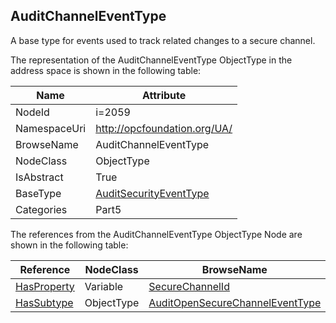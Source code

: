 <!-- objecttype -->
## AuditChannelEventType
A base type for events used to track related changes to a secure channel.  
<!-- end of text -->
The representation of the AuditChannelEventType ObjectType in the address space is shown in the following table:  

|Name|Attribute|
|---|---|
|NodeId|i=2059|
|NamespaceUri|http://opcfoundation.org/UA/|
|BrowseName|AuditChannelEventType|
|NodeClass|ObjectType|
|IsAbstract|True|
|BaseType|[AuditSecurityEventType](../../../Part5/ObjectTypes/AuditSecurityEventType/readme.md)|
|Categories|Part5|

The references from the AuditChannelEventType ObjectType Node are shown in the following table:  

|Reference|NodeClass|BrowseName|DataType|TypeDefinition|ModellingRule|
|---|---|---|---|---|---|
|[HasProperty](../../../Part3/ReferenceTypes/HasProperty/readme.md)|Variable|[SecureChannelId](#SecureChannelId)|[String](../../../Part3/DataTypes/String/readme.md)|[PropertyType](../../Part5/VariableTypes/PropertyType/readme.md)|[Mandatory](../../Objects/Mandatory/readme.md)|
|[HasSubtype](../../../Part3/ReferenceTypes/HasSubtype/readme.md)|ObjectType|[AuditOpenSecureChannelEventType](#AuditOpenSecureChannelEventType)||||


